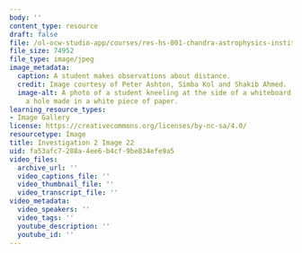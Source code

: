 ```yaml
---
body: ''
content_type: resource
draft: false
file: /ol-ocw-studio-app/courses/res-hs-001-chandra-astrophysics-institute/mithfh_chandra_inv2_distnc.jpg
file_size: 74952
file_type: image/jpeg
image_metadata:
  caption: A student makes observations about distance.
  credit: Image courtesy of Peter Ashton, Simba Kol and Shakib Ahmed.
  image-alt: A photo of a student kneeling at the side of a whiteboard looking through
    a hole made in a white piece of paper.
learning_resource_types:
- Image Gallery
license: https://creativecommons.org/licenses/by-nc-sa/4.0/
resourcetype: Image
title: Investigation 2 Image 22
uid: fa53afc7-288a-4ee6-b4cf-9be834efe9a5
video_files:
  archive_url: ''
  video_captions_file: ''
  video_thumbnail_file: ''
  video_transcript_file: ''
video_metadata:
  video_speakers: ''
  video_tags: ''
  youtube_description: ''
  youtube_id: ''
---
```

